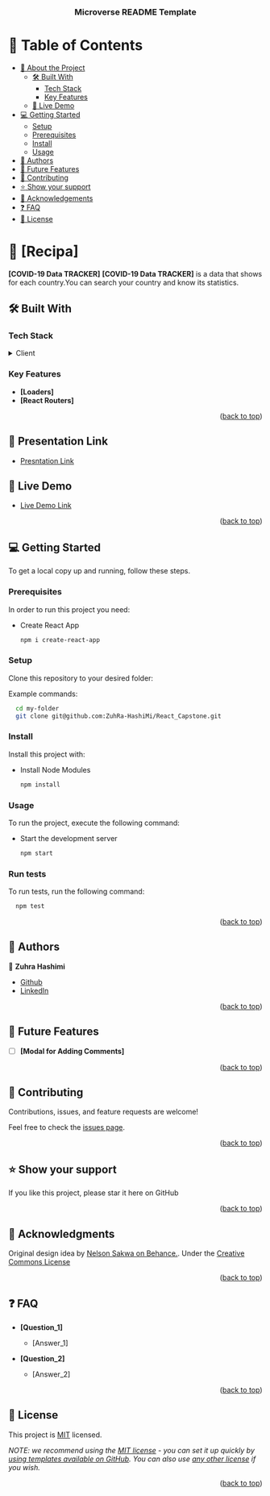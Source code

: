 <a name="readme-top"></a>

<div align="center">

  <h3><b>Microverse README Template</b></h3>

</div>

# :green_book: Table of Contents

- [:book: About the Project](#about-project)
  - [🛠 Built With](#built-with)
    - [Tech Stack](#tech-stack)
    - [Key Features](#key-features)
  - [:rocket: Live Demo](#live-demo)
- [:computer: Getting Started](#getting-started)
  - [Setup](#setup)
  - [Prerequisites](#prerequisites)
  - [Install](#install)
  - [Usage](#usage)
- [:busts_in_silhouette: Authors](#authors)
- [:telescope: Future Features](#future-features)
- [:handshake: Contributing](#contributing)
- [:star:️ Show your support](#support)
- [:pray: Acknowledgements](#acknowledgements)
- [:question: FAQ](#faq)
- [:memo: License](#license)

# :book: [Recipa] <a name="about-project"></a>

**[COVID-19 Data TRACKER]** **[COVID-19 Data TRACKER]** is a data that shows for each country.You can search your country and know its statistics.

## 🛠 Built With <a name="built-with"></a>

### Tech Stack <a name="tech-stack"></a>

<details>
  <summary>Client</summary>
  <ul>
    <li><a href="https://reactjs.org/">React.js</a></li>
  </ul>
</details>

### Key Features <a name="key-features"></a>

- **[Loaders]**
- **[React Routers]**

<p align="right">(<a href="#readme-top">back to top</a>)</p>

## :rocket: Presentation Link <a name="live-demo"></a>

- [Presntation Link](https://www.loom.com/share/141540278bbd48ecb289f5c2b4889a6c)


## :rocket: Live Demo <a name="live-demo"></a>

- [Live Demo Link](https://react-capostone-03b0c2.netlify.app/)

<p align="right">(<a href="#readme-top">back to top</a>)</p>

## :computer: Getting Started <a name="getting-started"></a>

To get a local copy up and running, follow these steps.

### Prerequisites

In order to run this project you need:


- Create React App

   ```sh
   npm i create-react-app
   ```
   

### Setup

Clone this repository to your desired folder:

Example commands:

```sh
  cd my-folder
  git clone git@github.com:ZuhRa-HashiMi/React_Capstone.git
```

### Install

Install this project with:

- Install Node Modules

   ```sh
   npm install
   ```

### Usage

To run the project, execute the following command:

- Start the development server

   ```sh
   npm start
   ```
   
### Run tests

To run tests, run the following command:

```sh
  npm test
```

<p align="right">(<a href="#readme-top">back to top</a>)</p>

## :busts_in_silhouette: Authors <a name="authors"></a>

:bust_in_silhouette: **Zuhra Hashimi**

- [Github](https://github.com/ZuhRa-HashiMi)
- [LinkedIn](https://www.linkedin.com/in/zuhra-hashimi/)

<p align="right">(<a href="#readme-top">back to top</a>)</p>

## :telescope: Future Features <a name="future-features"></a>

- [ ] **[Modal for Adding Comments]**

<p align="right">(<a href="#readme-top">back to top</a>)</p>

## :handshake: Contributing <a name="contributing"></a>

Contributions, issues, and feature requests are welcome!

Feel free to check the [issues page](https://github.com/ZuhRa-HashiMi/React_Capstone/issues).

<p align="right">(<a href="#readme-top">back to top</a>)</p>

## :star:️ Show your support <a name="support"></a>

If you like this project, please star it here on GitHub

<p align="right">(<a href="#readme-top">back to top</a>)</p>

## :pray: Acknowledgments <a name="acknowledgements"></a>

Original design idea by [Nelson Sakwa on Behance.](https://www.behance.net/gallery/31579789/Ballhead-App-%28Free-PSDs%29). Under the [Creative Commons License](https://creativecommons.org/licenses/by-nc/4.0/)

<p align="right">(<a href="#readme-top">back to top</a>)</p>

## :question: FAQ <a name="faq"></a>

- **[Question_1]**

  - [Answer_1]

- **[Question_2]**

  - [Answer_2]

<p align="right">(<a href="#readme-top">back to top</a>)</p>


## :memo: License <a name="license"></a>

This project is [MIT](./LICENSE) licensed.

_NOTE: we recommend using the [MIT license](https://choosealicense.com/licenses/mit/) - you can set it up quickly by [using templates available on GitHub](https://docs.github.com/en/communities/setting-up-your-project-for-healthy-contributions/adding-a-license-to-a-repository). You can also use [any other license](https://choosealicense.com/licenses/) if you wish._

<p align="right">(<a href="#readme-top">back to top</a>)</p>